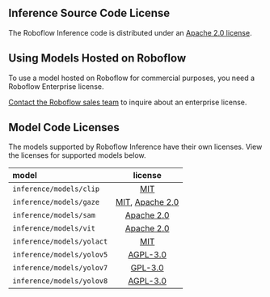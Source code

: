 ## Inference Source Code License

The Roboflow Inference code is distributed under an <a href="https://github.com/roboflow/inference/blob/master/LICENSE.md" target="_blank">Apache 2.0 license</a>.

## Using Models Hosted on Roboflow

To use a model hosted on Roboflow for commercial purposes, you need a Roboflow Enterprise license.

<a href="https://roboflow.com/sales" target="_blank">Contact the Roboflow sales team</a> to inquire about an enterprise license.

## Model Code Licenses

The models supported by Roboflow Inference have their own licenses. View the licenses for supported models below.

| model                     |                                        license                                        |
| :------------------------ | :-----------------------------------------------------------------------------------: |
| `inference/models/clip`   |                <a href="https://github.com/openai/CLIP/blob/main/LICENSE" target="_blank">MIT</a>                |
|`inference/models/gaze` | <a href="https://github.com/Ahmednull/L2CS-Net/blob/main/LICENSE" target="_blank">MIT</a>, <a href="https://github.com/google/mediapipe/blob/master/LICENSE" target="_blank">Apache 2.0</a> |
| `inference/models/sam`    | <a href="https://github.com/facebookresearch/segment-anything/blob/main/LICENSE" target="_blank">Apache 2.0</a>  |
| `inference/models/vit`    | <a href="https://github.com/roboflow/inference/main/inference/models/vit/LICENSE" target="_blank">Apache 2.0</a> |
| `inference/models/yolact` |             <a href="https://github.com/dbolya/yolact/blob/master/README.md" target="_blank">MIT</a>             |
| `inference/models/yolov5` |         <a href="https://github.com/ultralytics/yolov5/blob/master/LICENSE" target="_blank">AGPL-3.0</a>         |
| `inference/models/yolov7` |          <a href="https://github.com/WongKinYiu/yolov7/blob/main/README.md" target="_blank">GPL-3.0</a>          |
| `inference/models/yolov8` |      <a href="https://github.com/ultralytics/ultralytics/blob/master/LICENSE" target="_blank">AGPL-3.0</a>       |